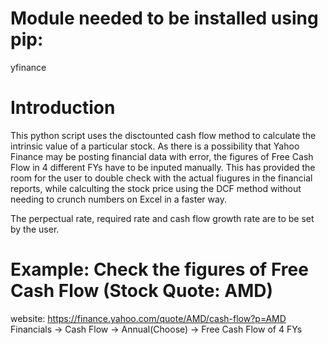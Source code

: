 # Module needed to be installed using pip:
yfinance

# Introduction
This python script uses the disctounted cash flow method to calculate the intrinsic value of a particular stock. As there is a possibility that Yahoo Finance may be posting financial data with error, the figures of Free Cash Flow in 4 different FYs have to be inputed manually. This has provided the room for the user to double check with the actual fiugures in the financial reports, while calculting the stock price using the DCF method without needing to crunch numbers on Excel in a faster way.

The perpectual rate, required rate and cash flow growth rate are to be set by the user.

# Example: Check the figures of Free Cash Flow (Stock Quote: AMD)
website: https://finance.yahoo.com/quote/AMD/cash-flow?p=AMD
Financials -> Cash Flow -> Annual(Choose) -> Free Cash Flow of 4 FYs
